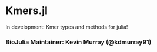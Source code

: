 # Kmers.jl
In development: Kmer types and methods for julia!

### BioJulia Maintainer: Kevin Murray (@kdmurray91)
